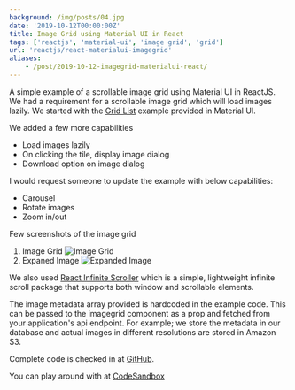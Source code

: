 ```yaml
---
background: /img/posts/04.jpg
date: '2019-10-12T00:00:00Z'
title: Image Grid using Material UI in React
tags: ['reactjs', 'material-ui', 'image grid', 'grid']
url: 'reactjs/react-materialui-imagegrid'
aliases:
    - /post/2019-10-12-imagegrid-materialui-react/
---
```


A simple example of a scrollable image grid using Material UI in ReactJS. We had a requirement for a scrollable image grid which will load images lazily. We started with the [Grid List](https://material-ui.com/components/grid-list/) example provided in Material UI.

We added a few more capabilities

- Load images lazily
- On clicking the tile, display image dialog
- Download option on image dialog

I would request someone to update the example with below capabilities:

- Carousel
- Rotate images
- Zoom in/out

Few screenshots of the image grid

1. Image Grid ![Image Grid](/img/posts/ss_0.png)
2. Expaned Image ![Expanded Image](/img/posts/ss_1.png)

We also used [React Infinite Scroller](https://github.com/CassetteRocks/react-infinite-scroller) which is a simple, lightweight infinite scroll package that supports both window and scrollable elements.

The image metadata array provided is hardcoded in the example code. This can be passed to the imagegrid component as a prop and fetched from your application's api endpoint. For example; we store the metadata in our database and actual images in different resolutions are stored in Amazon S3.

Complete code is checked in at [GitHub](https://github.com/manisuec/Sandbox).

You can play around with at [CodeSandbox](https://codesandbox.io/embed/imagegrid-lepk2)
